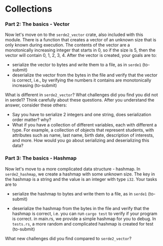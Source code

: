 # Collections
### Part 2: The basics - Vector

Now let's move on to the `serde2_vector` crate, also included with this module. There is a function that creates a vector of an unknown size that is only known during execution. The contents of the vector are a monotonically increasing integer that starts in 0, so if the size is 5, then the vector will contain 0, 1, 2, 3, 4. After the vector is created, your goals are to:

* serialize the vector to bytes and write them to a file, as in `serde1` (to-submit)
* deserialize the vector from the bytes in the file and verify that the vector is correct, i.e., by verifying the numbers it contains are monotonically increasing (to-submit)

What is different in `serde2_vector`? What challenges did you find you did not in serde1? Think carefully about these questions. After you understand the answer, consider these others:

* Say you have to serialize 2 integers and one string, does serialization order matter? why?
* What if you have a collection of different variables, each with different a type. For example, a collection of objects that represent students, with attributes such as name, last name, birth date, description of interests, and more. How would you go about serializing and deserializing this data?

### Part 3: The basics - Hashmap

Now let's move to a more complicated data structure - hashmap. In `serde2_hashmap`, we create a hashmap with some unknown size. The key in the hashmap is a string and the value is an integer with type `i32`. Your tasks are to 

* serialize the hashmap to bytes and write them to a file, as in `serde1` (to-submit)

* deserialize the hashmap from the bytes in the file and verify that the hashmap is correct, i.e. you can run `cargo test` to verify if your program is correct. in main.rs, we provide a simple hashmap for you to debug. In `tests.rs`, a more random and complicated hashmap is created for test (to-submit)

What new challenges did you find compared to `serde2_vector`? 